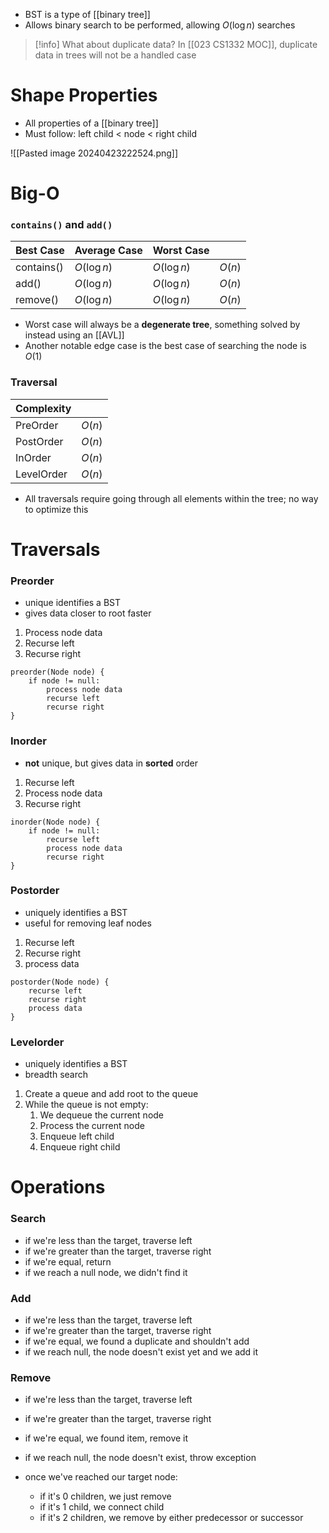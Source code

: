 - BST is a type of [[binary tree]]
- Allows binary search to be performed, allowing $O(\log n)$ searches


> [!info] What about duplicate data?
> In [[023 CS1332 MOC]], duplicate data in trees will not be a handled case

# Shape Properties
- All properties of a [[binary tree]]
- Must follow: left child < node < right child

![[Pasted image 20240423222524.png]]

# Big-O
### `contains()` and  `add()`

| Best Case  | Average Case | Worst Case   |        |
| ---------- | ------------ | ------------ | ------ |
| contains() | $O(\log{n})$ | $O(\log{n})$ | $O(n)$ |
| add()      | $O(\log{n})$ | $O(\log{n})$ | $O(n)$ |
| remove()   | $O(\log n)$  | $O(\log n)$  | $O(n)$ |
- Worst case will always be a **degenerate tree**, something solved by instead using an [[AVL]]
- Another notable edge case is the best case of searching the node is $O(1)$ 
### Traversal

| Complexity |        |
| ---------- | ------ |
| PreOrder   | $O(n)$ |
| PostOrder  | $O(n)$ |
| InOrder    | $O(n)$ |
| LevelOrder | $O(n)$ |
- All traversals require going through all elements within the tree; no way to optimize this
# Traversals
### Preorder
- unique identifies a BST
- gives data closer to root faster

1. Process node data
2. Recurse left
3. Recurse right

```
preorder(Node node) {
	if node != null:
		process node data
		recurse left
		recurse right
}
```

### Inorder
- **not** unique, but gives data in **sorted** order


1. Recurse left
2. Process node data
3. Recurse right

```
inorder(Node node) {
	if node != null:
		recurse left
		process node data
		recurse right
}
```

### Postorder
- uniquely identifies a BST
- useful for removing leaf nodes

1. Recurse left
2. Recurse right
3. process data

```
postorder(Node node) {
	recurse left
	recurse right
	process data
}
```

### Levelorder
- uniquely identifies a BST
- breadth search

1. Create a queue and add root to the queue
2. While the queue is not empty:
	1. We dequeue the current node
	2. Process the current node
	3. Enqueue left child
	4. Enqueue right child


# Operations
### Search
- if we're less than the target, traverse left
- if we're greater than the target, traverse right
- if we're equal, return
- if we reach a null node, we didn't find it


### Add
- if we're less than the target, traverse left
- if we're greater than the target, traverse right
- if we're equal, we found a duplicate and shouldn't add
- if we reach null, the node doesn't exist yet and we add it


### Remove
- if we're less than the target, traverse left
- if we're greater than the target, traverse right
- if we're equal, we found item, remove it
- if we reach null, the node doesn't exist, throw exception

- once we've reached our target node:
	- if it's 0 children, we just remove
	- if it's 1 child, we connect child
	- if it's 2 children, we remove by either predecessor or successor

